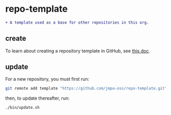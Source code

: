 # repo-template

```diff
+ A template used as a base for other repositories in this org.
```

## create

To learn about creating a repository template in GitHub, see [this doc](https://docs.github.com/en/free-pro-team@latest/github/creating-cloning-and-archiving-repositories/creating-a-repository-from-a-template).

## update

For a new repository, you must first run:
```bash
git remote add template "https://github.com/jmpa-oss/repo-template.git"
```

then, to update thereafter, run:
```bash
./bin/update.sh
```
